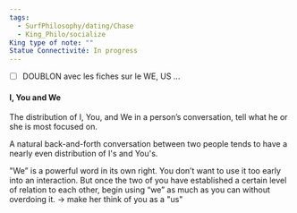 ```yaml
---
tags:
  - SurfPhilosophy/dating/Chase
  - King_Philo/socialize
King type of note: ""
Statue Connectivité: In progress
---
```

- [ ] DOUBLON avec les fiches sur le WE, US ... 

#### I, You and We
The distribution of I, You, and We in a person’s conversation, tell what he or she is most focused on.

A natural back-and-forth conversation between two people tends to have a nearly even distribution of I's and You's.

"We” is a powerful word in its own right. You don’t want to use it too early into an interaction. But once the two of you have established a certain level of relation to each other, begin using “we” as much as you can without overdoing it.
-> make her think of you as a "us"